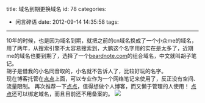 title: 域名到期更换域名
id: 78
categories:
  - 闲言碎语
date: 2012-09-14 14:35:58
tags:
---

10年的时候，也是因为域名到期，就把之前的cn域名换成了一个小众me的域名，用了两年，从搜索引擎不太容易搜索到，大鹏这个名字用的实在是太多了，近期me的域名也要到期了，选择了一个[beardnote.com](http://beardnote.com "beardnote.com")的组合域名，中文就叫胡子笔记。
</br> 胡子是借我的小名同音取的，小名就不告诉人了，比较好玩的名字。
</br> 现在博客托管在[点点](http://diandian.com "点点")上面，可以专业作为一个网络笔记来使用了，反正没有空间、流量限制。 再次推荐一下[点点](http://diandian.com "点点")，值得想做个人博客，而又懒于管理的人使用！ [点点](http://diandian.com "点点")还可以绑定域名，而且目前还不用备案的。 ![](http://m2.img.libdd.com/farm4/2012/0914/14/5E6F75F68C46AEF8D69C3801C091A49AF5C0B55EF698_460_307.JPEG)</img>